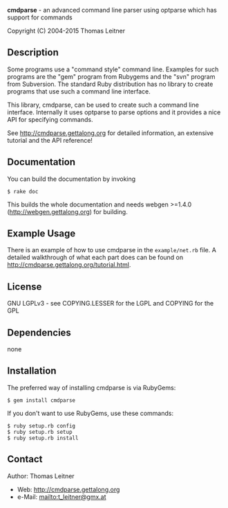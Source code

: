**cmdparse** - an advanced command line parser using optparse which has support for commands

Copyright (C) 2004-2015 Thomas Leitner

## Description

Some programs use a "command style" command line. Examples for such programs are the "gem" program
from Rubygems and the "svn" program from Subversion. The standard Ruby distribution has no library
to create programs that use such a command line interface.

This library, cmdparse, can be used to create such a command line interface. Internally it uses
optparse to parse options and it provides a nice API for specifying commands.

See <http://cmdparse.gettalong.org> for detailed information, an extensive tutorial and the API
reference!


## Documentation

You can build the documentation by invoking

    $ rake doc

This builds the whole documentation and needs webgen >=1.4.0 (http://webgen.gettalong.org) for
building.


## Example Usage

There is an example of how to use cmdparse in the `example/net.rb` file. A detailed walkthrough of
what each part does can be found on <http://cmdparse.gettalong.org/tutorial.html>.


## License

GNU LGPLv3 - see COPYING.LESSER for the LGPL and COPYING for the GPL


## Dependencies

none


## Installation

The preferred way of installing cmdparse is via RubyGems:

    $ gem install cmdparse

If you don't want to use RubyGems, use these commands:

    $ ruby setup.rb config
    $ ruby setup.rb setup
    $ ruby setup.rb install


## Contact

Author: Thomas Leitner

* Web: <http://cmdparse.gettalong.org>
* e-Mail: <mailto:t_leitner@gmx.at>
